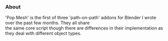 ### About

'Pop Mesh' is the first of three 'path-on-path' addons for Blender I wrote over the past few months. They all share  
the same core script though there are differences in their implementation as they deal with different object types.
